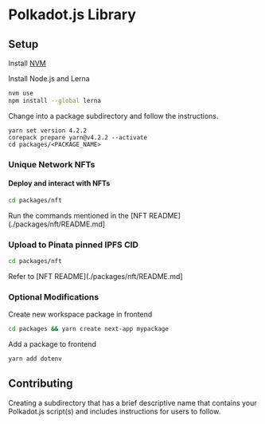 # Polkadot.js Library

## Setup

Install [NVM](https://github.com/nvm-sh/nvm?tab=readme-ov-file#install--update-script)

Install Node.js and Lerna
```bash
nvm use
npm install --global lerna
```

Change into a package subdirectory and follow the instructions.

```
yarn set version 4.2.2
corepack prepare yarn@v4.2.2 --activate
cd packages/<PACKAGE_NAME>
```

### Unique Network NFTs

#### Deploy and interact with NFTs

```bash
cd packages/nft
```

Run the commands mentioned in the [NFT README](./packages/nft/README.md]

### Upload to Pinata pinned IPFS CID

```bash
cd packages/nft
```

Refer to [NFT README](./packages/nft/README.md]

### Optional Modifications

Create new workspace package in frontend
```bash
cd packages && yarn create next-app mypackage
```

Add a package to frontend
```bash
yarn add dotenv
```

## Contributing

Creating a subdirectory that has a brief descriptive name that contains your Polkadot.js script(s) and includes instructions for users to follow.  
